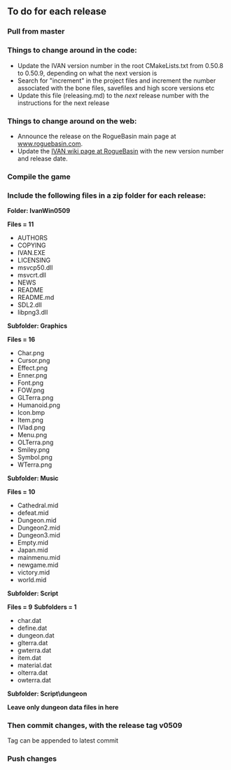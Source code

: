 To do for each release
----------------------

### Pull from master

### Things to change around in the code:

 - Update the IVAN version number in the root CMakeLists.txt from 0.50.8 to 0.50.9, depending on what the next version is
 - Search for "increment" in the project files and increment the number associated with the bone files, savefiles and high score versions etc
 - Update this file (releasing.md) to the _next_ release number with the instructions for the next release

### Things to change around on the web:

 - Announce the release on the RogueBasin main page at www.roguebasin.com.
 - Update the [IVAN wiki page at RogueBasin](http://www.roguebasin.com/index.php?title=IVAN) with the new version number and release date.

### Compile the game

### Include the following files in a zip folder for each release:

**Folder: IvanWin0509**

**Files = 11**

  - AUTHORS
  - COPYING
  - IVAN.EXE
  - LICENSING
  - msvcp50.dll
  - msvcrt.dll
  - NEWS
  - README
  - README.md
  - SDL2.dll
  - libpng3.dll

**Subfolder: Graphics**

**Files = 16**

  - Char.png
  - Cursor.png
  - Effect.png
  - Enner.png
  - Font.png
  - FOW.png
  - GLTerra.png
  - Humanoid.png
  - Icon.bmp
  - Item.png
  - IVlad.png
  - Menu.png
  - OLTerra.png
  - Smiley.png
  - Symbol.png
  - WTerra.png

**Subfolder: Music**

**Files = 10**

  - Cathedral.mid
  - defeat.mid
  - Dungeon.mid
  - Dungeon2.mid
  - Dungeon3.mid
  - Empty.mid
  - Japan.mid
  - mainmenu.mid
  - newgame.mid
  - victory.mid
  - world.mid

**Subfolder: Script**

**Files = 9**
**Subfolders = 1**

  - char.dat
  - define.dat
  - dungeon.dat
  - glterra.dat
  - gwterra.dat
  - item.dat
  - material.dat
  - olterra.dat
  - owterra.dat

**Subfolder: Script\dungeon**

**Leave only dungeon data files in here**

### Then commit changes, with the release tag v0509
Tag can be appended to latest commit

### Push changes
